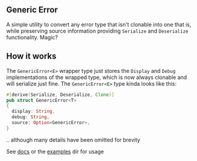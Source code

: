 ## Generic Error
A simple utility to convert any error type that isn't clonable into one that is,
while preserving source information providing `Serialize` and `Deserialize` functionality.
Magic?

## How it works
The `GenericError<E>` wrapper type just stores the `Display` and `Debug` implementations of the wrapped type,
which is now always clonable and will serialize just fine.
The `GenericError<E>` type kinda looks like this:
```rust
#[derive(Serialize, Deserialize, Clone)]
pub struct GenericError<T>
{
  display: String,
  debug: String,
  source: Option<GenericError>,
}
```
.. although many details have been omitted for brevity


See [docs](https://docs.rs/generic-err) or the
[examples](https://github.com/ActuallyHappening/YMap/tree/master/generic-error/examples) dir for usage
